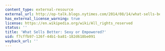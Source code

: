 ```yaml
---
content_type: external-resource
external_url: http://op-talk.blogs.nytimes.com/2014/08/14/what-sells-better-sexy-or-empowered/?_php=true&_type=blogs&_php=true&_type=blogs&_php=true&_type=blogs&_r=3
has_external_license_warning: true
license: https://en.wikipedia.org/wiki/All_rights_reserved
status: ''
title: 'What Sells Better: Sexy or Empowered?'
uid: f7cffb97-126f-44b1-ba81-182d618be091
wayback_url: ''
---
```


